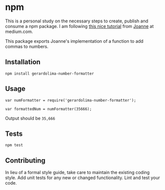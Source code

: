 npm
=========

This is a personal study on the necessary steps to create, publish and consume a npm package. I am following [this nice tutorial](https://medium.com/@jdaudier/how-to-create-and-publish-your-first-node-js-module-444e7585b738#.12iq9dolk) from [Joanne](https://medium.com/@jdaudier) at medium.com.  

This package exports Joanne's implementation of a function to add commas to numbers.

## Installation

  `npm install gerardolima-number-formatter`

## Usage

    var numFormatter = require('gerardolima-number-formatter');

    var formattedNum = numFormatter(35666);
  
  
  Output should be `35,666`


## Tests

  `npm test`

## Contributing

In lieu of a formal style guide, take care to maintain the existing coding style. Add unit tests for any new or changed functionality. Lint and test your code.
